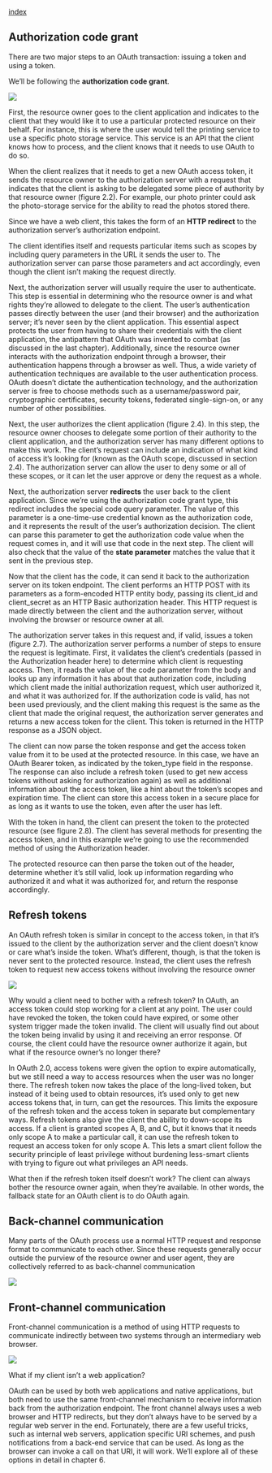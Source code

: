 [index](https://github.com/KiraDiShira/OAuth2/blob/master/README.md#oauth2)

## Authorization code grant

There are two major steps to an OAuth transaction: issuing a token and using a token.

We’ll be following the **authorization code grant**.

<img src="https://github.com/KiraDiShira/OAuth2/blob/master/OAuthDance/Images/od4.PNG" />

First, the resource owner goes to the client application and indicates to the client that they would like it to use a particular protected resource on their behalf. For instance, this is where the user would tell the
printing service to use a specific photo storage service. This service is an API that the client knows how to process, and the client knows that it needs to use OAuth to do so.

When the client realizes that it needs to get a new OAuth access token, it sends the resource owner to the authorization server with a request that indicates that the client is asking to be delegated some piece of authority by that resource owner (figure 2.2). For example, our photo printer could ask the photo-storage service for the ability to read the photos stored there.

Since we have a web client, this takes the form of an **HTTP redirect** to the authorization server’s authorization endpoint.

The client identifies itself and requests particular items such as scopes by including query parameters in the URL it sends the user to. The authorization server can parse those parameters and act accordingly, even though the client isn’t making the request directly.

Next, the authorization server will usually require the user to authenticate. This step is essential in determining who the resource owner is and what rights they’re allowed to delegate to the client. The user’s authentication passes directly between the user (and their browser) and the authorization server; it’s never seen by the client application. This essential aspect protects the user from having to share their credentials with the client application, the antipattern that OAuth was invented to combat (as discussed in the last chapter). Additionally, since the resource owner interacts with the authorization endpoint through a browser, their authentication happens through a browser as well. Thus, a wide variety of authentication techniques are available to the user authentication process. OAuth doesn’t dictate the authentication technology, and the authorization server is free to choose methods such as a username/password pair, cryptographic certificates, security tokens, federated single-sign-on, or any number of other possibilities.

Next, the user authorizes the client application (figure 2.4). In this step, the resource owner chooses to delegate some portion of their authority to the client application, and the authorization server has many different options to make this work. The client’s request can include an indication of what kind of access it’s looking for (known as the OAuth scope, discussed in section 2.4). The authorization server can allow the user to deny some or all of these scopes, or it can let the user approve or deny the request as a whole.

Next, the authorization server **redirects** the user back to the client application. Since we’re using the authorization code grant type, this redirect includes the special code query parameter. The value of this parameter is a one-time-use credential known as the authorization code, and it represents the result of the user’s authorization decision. The client can parse this parameter to get the authorization code value when the request comes in, and it will use that code in the next step. The client will also check that the value of the **state parameter** matches the value that it sent in the previous step.

Now that the client has the code, it can send it back to the authorization server on its token endpoint. The client performs an HTTP POST with its parameters as a form-encoded HTTP entity body, passing its client_id and client_secret as an HTTP Basic authorization header. This HTTP request is made directly between the client and the authorization server, without involving the browser or resource owner at all.

The authorization server takes in this request and, if valid, issues a token (figure 2.7). The authorization server performs a number of steps to ensure the request is legitimate. First, it validates the client’s credentials (passed in the Authorization header here) to determine which client is requesting access. Then, it reads the value of the code parameter from the body and looks up any information it has about that authorization code, including which client made the initial authorization request, which user authorized it, and what it was authorized for. If the authorization code is valid, has not been used previously, and the client making this request is the same as the client that made the original request, the authorization server generates and returns a new access
token for the client. This token is returned in the HTTP response as a JSON object.

The client can now parse the token response and get the access token value from it to be used at the protected resource. In this case, we have an OAuth Bearer token, as indicated by the token_type field in the response. The response can also include a refresh token (used to get new access tokens without asking for authorization again) as well as additional information about the access token, like a hint about the token’s scopes and expiration time. The client can store this access token in a secure place for as long as it wants to use the token, even after the user has left.

With the token in hand, the client can present the token to the protected resource (see figure 2.8). The client has several methods for presenting the access token, and in this example we’re going to use the recommended method of using the Authorization header.

The protected resource can then parse the token out of the header, determine whether it’s still valid, look up information regarding who authorized it and what it was authorized for, and return the response accordingly.

## Refresh tokens

An OAuth refresh token is similar in concept to the access token, in that it’s issued to the client by the authorization server and the client doesn’t know or care what’s inside the token. What’s different, though, is that the token is never sent to the protected resource. Instead, the client uses the refresh token to request new access tokens without involving the resource owner

<img src="https://github.com/KiraDiShira/OAuth2/blob/master/OAuthDance/Images/od1.PNG" />

Why would a client need to bother with a refresh token? In OAuth, an access token could stop working for a client at any point. The user could have revoked the token, the token could have expired, or some other system trigger made the token invalid. The client will usually find out about the token being invalid by using it and receiving an error response. Of course, the client could have the resource owner authorize it again, but what if the resource owner’s no longer there?

In OAuth 2.0, access tokens were given the option to expire automatically, but we still need a way to access resources when the user was
no longer there. The refresh token now takes the place of the long-lived token, but instead of it being used to obtain resources, it’s used only to get new access tokens that, in turn, can get the resources. This limits the exposure of the refresh token and the access token in separate but complementary ways. Refresh tokens also give the client the ability to down-scope its access. If a client is granted scopes A, B, and C, but it knows that it needs only scope A to make a particular call, it can use the refresh token to request an access token for only scope A. This lets a smart client follow the security principle of least privilege without burdening less-smart clients with trying to figure out what privileges an API needs.

What then if the refresh token itself doesn’t work? The client can always bother the resource owner again, when they’re available. In other words, the fallback state for an OAuth client is to do OAuth again.

## Back-channel communication

Many parts of the OAuth process use a normal HTTP request and response format to communicate to each other. Since these requests generally occur outside the purview of the resource owner and user agent, they are collectively referred to as back-channel communication

<img src="https://github.com/KiraDiShira/OAuth2/blob/master/OAuthDance/Images/od2.PNG" />

## Front-channel communication

Front-channel communication is a method of using HTTP requests to communicate indirectly between two systems through an intermediary web browser.

<img src="https://github.com/KiraDiShira/OAuth2/blob/master/OAuthDance/Images/od3.PNG" />

What if my client isn’t a web application?

OAuth can be used by both web applications and native applications, but both need to use the same front-channel mechanism to receive information back from the authorization endpoint. The front channel always uses a web browser and HTTP redirects, but they don’t always have to be served by a regular web server in the end. Fortunately, there are a few useful tricks, such as internal web servers, application specific URI schemes, and push notifications from a back-end service that can be used. As long as the browser can invoke a call on that URI, it will work. We’ll explore all of these options in detail in chapter 6.
